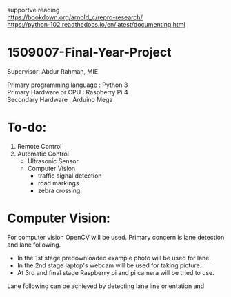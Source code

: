 supportve reading  
https://bookdown.org/arnold_c/repro-research/  
https://python-102.readthedocs.io/en/latest/documenting.html

# 1509007-Final-Year-Project
 Supervisor: Abdur Rahman, MIE


Primary programming language    : Python 3  
Primary Hardware or CPU         : Raspberry Pi 4  
Secondary Hardware              : Arduino Mega


To-do:
=======
1. Remote Control
2. Automatic Control
	* Ultrasonic Sensor
	* Computer Vision
		* traffic signal detection
		* road markings
		* zebra crossing
 
 
Computer Vision:
=====

For computer vision OpenCV will be used. Primary concern is lane detection and lane following.

* In the 1st stage predownloaded example photo will be used for lane.
* In the 2nd stage laptop's webcam will be used for taking picture.
* At 3rd and final stage Raspberry pi and pi camera will be tried to use.

Lane following can be achieved by detecting lane line orientation and 
